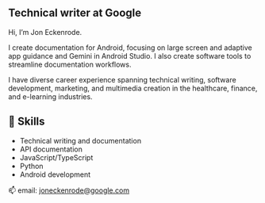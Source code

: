 ## Technical writer at Google

Hi, I’m Jon Eckenrode.

I create documentation for Android, focusing on large screen and adaptive app guidance and Gemini in Android Studio. I also create software tools to streamline documentation workflows.

I have diverse career experience spanning technical writing, software development, marketing, and multimedia creation in the healthcare, finance, and e-learning industries.

## 🔧 Skills

- Technical writing and documentation
- API documentation
- JavaScript/TypeScript
- Python
- Android development

📫 email: joneckenrode@google.com
